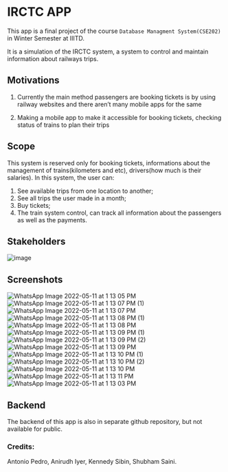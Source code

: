 # IRCTC APP

This app is a final project of the course `Database Managment System(CSE202)` in Winter Semester at IIITD. 

It is a simulation of the IRCTC system, a system to control and maintain information about railways trips.

## Motivations

1. Currently the main method passengers are booking tickets is by using railway websites and there aren’t many mobile apps for the same

2. Making a mobile app to make it accessible for booking tickets, checking status of trains to plan their trips

## Scope 

This system is reserved only for booking tickets, informations about the management of trains(kilometers and etc), drivers(how much is their salaries). In this system, the user can:
1. See available trips from one location to another;
2. See all trips the user made in a month;
3. Buy tickets;
4. The train system control, can track all information about the passengers as well as the payments.

## Stakeholders

![image](https://user-images.githubusercontent.com/42675180/167798658-f41ab1f9-9501-4922-8a08-f15c108c5dbe.png)


## Screenshots

![WhatsApp Image 2022-05-11 at 1 13 05 PM](https://user-images.githubusercontent.com/42675180/167799522-5a750b6b-94a2-42d9-b1a6-d0eed6c848f3.jpeg)
![WhatsApp Image 2022-05-11 at 1 13 07 PM (1)](https://user-images.githubusercontent.com/42675180/167799528-d1f87896-ad75-4a8e-9782-9a286a340311.jpeg)
![WhatsApp Image 2022-05-11 at 1 13 07 PM](https://user-images.githubusercontent.com/42675180/167799531-8e3a29ec-8365-45fd-a9e6-1b16e02c2ee6.jpeg)
![WhatsApp Image 2022-05-11 at 1 13 08 PM (1)](https://user-images.githubusercontent.com/42675180/167799534-88521b9e-f77e-430f-a4fb-4f320708621f.jpeg)
![WhatsApp Image 2022-05-11 at 1 13 08 PM](https://user-images.githubusercontent.com/42675180/167799537-150acf41-4b27-4556-a113-1328a529991f.jpeg)
![WhatsApp Image 2022-05-11 at 1 13 09 PM (1)](https://user-images.githubusercontent.com/42675180/167799539-2d49de3d-03e5-4630-af9f-734fac2ec77e.jpeg)
![WhatsApp Image 2022-05-11 at 1 13 09 PM (2)](https://user-images.githubusercontent.com/42675180/167799541-7fc771e9-78c8-464a-8ecf-d5494f882f87.jpeg)
![WhatsApp Image 2022-05-11 at 1 13 09 PM](https://user-images.githubusercontent.com/42675180/167799544-8a848e23-f5a8-4892-9819-79879f092870.jpeg)
![WhatsApp Image 2022-05-11 at 1 13 10 PM (1)](https://user-images.githubusercontent.com/42675180/167799549-e6fee485-5b3c-42fa-97dd-72fc61aa2868.jpeg)
![WhatsApp Image 2022-05-11 at 1 13 10 PM (2)](https://user-images.githubusercontent.com/42675180/167799551-21250f64-61ac-4529-859c-a5f2bbdc1aee.jpeg)
![WhatsApp Image 2022-05-11 at 1 13 10 PM](https://user-images.githubusercontent.com/42675180/167799556-638d6c3b-ef67-4e6a-946e-bf86681072f3.jpeg)
![WhatsApp Image 2022-05-11 at 1 13 11 PM](https://user-images.githubusercontent.com/42675180/167799561-17dd0f7d-19ce-4544-8eb3-4fd19516d29a.jpeg)
![WhatsApp Image 2022-05-11 at 1 13 03 PM](https://user-images.githubusercontent.com/42675180/167799566-f265e0ce-cfaa-4f67-b0c4-f3b825c769a8.jpeg)

## Backend

The backend of this app is also in separate github repository, but not available for public.


### Credits:
Antonio Pedro, Anirudh Iyer, Kennedy Sibin, Shubham Saini.
